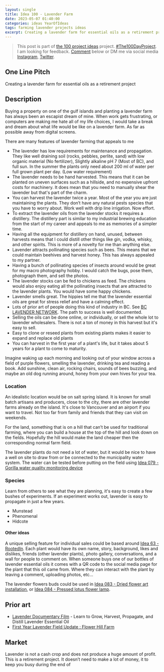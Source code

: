 ```yaml
---
layout: single
title: Idea 100 - Lavender Farm
date: 2023-05-07 01:40:00
categories: ideas YearOfIdeas
tags: farming lavender projects ideas
excerpt: Creating a lavender farm for essential oils as a retirement project
---
```


> This post is part of [the 100 project ideas](https://blog.abluestar.com/projects/2023-100-ideas/) project. [#The100DayProject](https://www.the100dayproject.org/). I am looking for feedback. <a href='#utterances-comments'>Comment</a> below or DM me via social media <a href="https://instagram.com/funvill" rel="nofollow noopener noreferrer"><i class="fab fa-fw fa-instagram" aria-hidden="true"></i><span class="label">Instagram</span></a>, <a href="https://twitter.com/funvill" rel="nofollow noopener noreferrer"><i class="fab fa-fw fa-twitter" aria-hidden="true"></i><span class="label">Twitter</span></a>.

## One Line Pitch

Creating a lavender farm for essential oils as a retirement project

## Description

Buying a property on one of the gulf islands and planting a lavender farm has always been an escapist dream of mine. When work gets frustrating, or computers are making me hate all of my life choices, I would take a break and dream about what life would be like on a lavender farm. As far as possible away from digital screens.

There are many features of lavender farming that appeals to me

- The lavender has low requirements for maintenance and propagation. They like well draining soil (rocks, pebbles, perlite, sand) with low organic material (No fertilizer), Slightly alkaline pH 7 (Most of BC), and full sun. In the summer the plants only need about 200 ml of water per full grown plant per day. (Low water requirement)
- The lavender needs to be hand harvested. This means that it can be planted on uneven surfaces such as a hillside, and no expensive upfront costs for machinery. It does mean that you need to manually shear the lavender but that's part of the charm.
- You can harvest the lavender twice a year. Most of the year you are just maintaining the plants. They don’t have any natural pests species that you have to worry about. Work well with drip line irrigation. Now effort.
- To extract the lavender oils from the lavender stocks it requires a distillery. The distillery part is similar to my industrial brewing education from the start of my career and appeals to me as memories of a simpler time.
- Having all the equipment for distillery on hand, unused, between harvests means that I could distill other things like gin, vodka, whisky, and other spirits. This is more of a novelty for me than anything else.
- Lavender attracts pollinating species such as bees. This means that we could maintain beehives and harvest honey. This has always appealed to my partner.
- Having a bunch of pollinating species of insects around would be great for my macro photography hobby. I would catch the bugs, pose them, photograph them, and sell the photos.
- The lavender stocks can be fed to chickens as feed. The chickens would also enjoy eating all the pollinating insects that are attracted to the lavender plants. You would have some happy chickens.
- Lavender smells great. The hippies tell me that the lavender essential oils are great for stress relief and have a calming effect.
- Lots of prior art of people doing this kind of industry in BC. See [BC LAVENDER NETWORK](http://www.bclavendernet.ca/). The path to success is well documented.
- Selling the oils can be done online, or individually, or sell the whole lot to lavender wholesalers. There is not a ton of money in this harvest but it's easy to sell.
- Easy to clone or reseed plants from existing plants makes it easier to expand and replace old plants
- You can harvest in the first year of a plant's life, but it takes about 5 years for a plant to come to maturity.

Imagine waking up each morning and looking out of your window across a field of purple flowers, smelling the lavender, drinking tea and reading a book. Add sunshine, clean air, rocking chairs, sounds of bees buzzing, and maybe an old dog running around, honey from your own hives for your tea.

### Location

An idealistic location would be on salt spring island. It is known for small batch artisans and producers, close to the city, there are other lavender farms already on the island. It's close to Vancouver and an airport if you want to travel. Not too far from family and friends that they can visit on weekends.

For the land, something that is on a hill that can’t be used for traditional farming, where you can build a house at the top of the hill and look down on the fields. Hopefully the hill would make the land cheaper then the corresponding normal farm field.

The lavender plants do not need a lot of water, but it would be nice to have a well on site to draw from or be connected to the municipality water system. The water can be tested before putting on the field using [Idea 079 - Gorilla water quality monitoring device](https://blog.abluestar.com/idea079-gorilla-water-quality-monitoring-device/)

### Species

Learn from others to see what they are planning, it's easy to create a few bushes of experiments. If an experiment works out, lavender is easy to propagate in just a few years.

- Munstead
- Phenomenal
- Hidcote

#### Other ideas

A unique selling feature for individual sales could be based around [Idea 63 - RootedIn](https://blog.abluestar.com/idea063-rooted-in/). Each plant would have its own name, story, background, likes and dislikes, friends (other lavender plants), photo gallery, conversations, and a wall for people to comment on. When someone buys one of our bottles of lavender essential oils it comes with a QR code to the social media page for the plant that this oil came from. Where they can interact with the plant by leaving a comment, uploading photos, etc…

The lavender flowers buds could be used in [Idea 083 - Dried flower art installation](https://blog.abluestar.com/idea083-dried-flower-art-installation/), or [Idea 084 - Pressed lotus flower lamp](https://blog.abluestar.com/idea084-pressed-lotus-flower-lamp/).

## Prior art

- [Lavender Documentary Film](https://www.youtube.com/watch?v=WIdeja5BTNU) - Learn to Grow, Harvest, Propagate, and Distill Lavender Essential Oil
- [First Year Lavender Field Update : Flower Hill Farm](https://www.youtube.com/watch?v=NGy6LuL88KQ)

## Market

Lavender is not a cash crop and does not produce a huge amount of profit. This is a retirement project. It doesn’t need to make a lot of money, it to keep you busy during the end of
